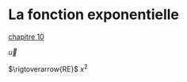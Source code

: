 <script type="text/javascript" charset="utf-8" src="
https://cdn.mathjax.org/mathjax/latest/MathJax.js?config=TeX-AMS-MML_HTMLorMML,
https://jbduthoit.github.io/javascripts/MathJaxLocal.js">
</script>

# La fonction exponentielle




[chapitre 10](./chapitre10/chapitre10.md)

$\vec{u}$
 
$\rigtoverarrow{RE}$
$x^2$
